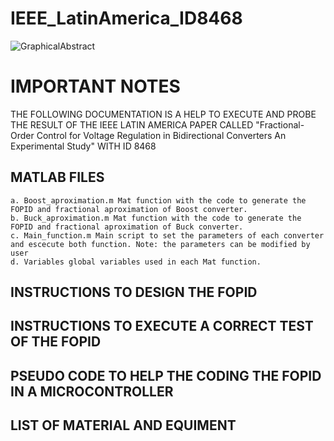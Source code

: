 # IEEE_LatinAmerica_ID8468
![GraphicalAbstract](https://github.com/GerPS0/IEEE_LatinAmerica_ID8468/assets/108953866/53410559-b1f5-47c6-acd6-ece8fdedcb40)

# IMPORTANT NOTES

THE FOLLOWING DOCUMENTATION IS A HELP TO EXECUTE AND PROBE THE RESULT OF THE IEEE LATIN AMERICA PAPER CALLED "Fractional-Order Control for Voltage Regulation in Bidirectional Converters An Experimental Study" WITH ID 8468

## MATLAB FILES
	a. Boost_aproximation.m Mat function with the code to generate the FOPID and fractional aproximation of Boost converter.
 	b. Buck_aproximation.m Mat function with the code to generate the FOPID and fractional aproximation of Buck converter.
  	c. Main_function.m Main script to set the parameters of each converter and escecute both function. Note: the parameters can be modified by user
   	d. Variables global variables used in each Mat function.
 
## INSTRUCTIONS TO DESIGN THE FOPID
## INSTRUCTIONS TO EXECUTE A CORRECT TEST OF THE FOPID
## PSEUDO CODE TO HELP THE CODING THE FOPID IN A MICROCONTROLLER
## LIST OF MATERIAL AND EQUIMENT 



